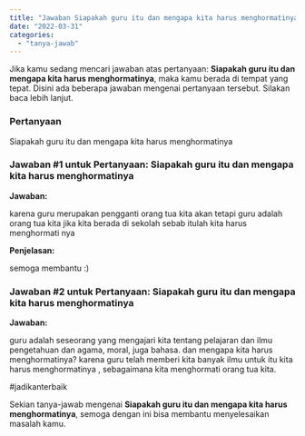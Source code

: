 ```yaml
---
title: "Jawaban Siapakah guru itu dan mengapa kita harus menghormatinya​"
date: "2022-03-31"
categories: 
  - "tanya-jawab"
---
```


Jika kamu sedang mencari jawaban atas pertanyaan: **Siapakah guru itu dan mengapa kita harus menghormatinya​**, maka kamu berada di tempat yang tepat. Disini ada beberapa jawaban mengenai pertanyaan tersebut. Silakan baca lebih lanjut.

### Pertanyaan

Siapakah guru itu dan mengapa kita harus menghormatinya​

### Jawaban #1 untuk Pertanyaan: Siapakah guru itu dan mengapa kita harus menghormatinya​

**Jawaban:**

karena guru merupakan pengganti orang tua kita akan tetapi guru adalah orang tua kita jika kita berada di sekolah sebab itulah kita harus menghormati nya

**Penjelasan:**

semoga membantu :)

### Jawaban #2 untuk Pertanyaan: Siapakah guru itu dan mengapa kita harus menghormatinya​

**Jawaban:**

guru adalah seseorang yang mengajari kita tentang pelajaran dan ilmu pengetahuan dan agama, moral, juga bahasa. dan mengapa kita harus menghormatinya? karena guru telah memberi kita banyak ilmu untuk itu kita harus menghormatinya , sebagaimana kita menghormati orang tua kita.

#jadikanterbaik

Sekian tanya-jawab mengenai **Siapakah guru itu dan mengapa kita harus menghormatinya​**, semoga dengan ini bisa membantu menyelesaikan masalah kamu.
